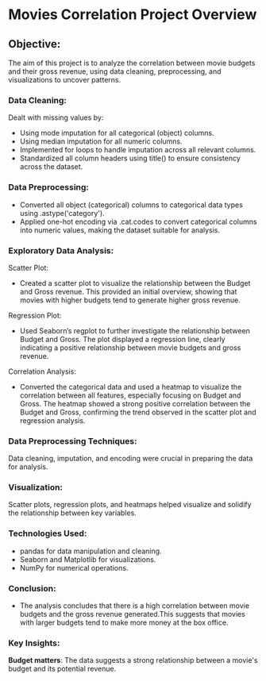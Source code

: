 # Movies Correlation Project Overview
## Objective:

The aim of this project is to analyze the correlation between movie budgets and their gross revenue, using data cleaning, preprocessing, and visualizations to uncover patterns.

   ### Data Cleaning:
  Dealt with missing values by:
   -   Using mode imputation for all categorical (object) columns.
   -   Using median imputation for all numeric columns.
   -   Implemented for loops to handle imputation across all relevant columns.
   -   Standardized all column headers using title() to ensure consistency across the dataset.

   ### Data Preprocessing:
  -  Converted all object (categorical) columns to categorical data types using .astype('category').
  -  Applied one-hot encoding via .cat.codes to convert categorical columns into numeric values, making the dataset suitable for analysis.
  ### Exploratory Data Analysis:
  Scatter Plot:
  -  Created a scatter plot to visualize the relationship between the Budget and Gross revenue.
  This provided an initial overview, showing that movies with higher budgets tend to generate higher gross revenue.
  
  Regression Plot:
-  Used Seaborn’s regplot to further investigate the relationship between Budget and Gross.
  The plot displayed a regression line, clearly indicating a positive relationship between movie budgets and gross revenue.

 Correlation Analysis:
 -    Converted the categorical data and used a heatmap to visualize the correlation between all features, especially focusing on Budget and Gross.
   The heatmap showed a strong positive correlation between the Budget and Gross, confirming the trend observed in the scatter plot and regression analysis.

  ### Data Preprocessing Techniques: 
  Data cleaning, imputation, and encoding were crucial in preparing the data for analysis.
  
  ### Visualization: 
  Scatter plots, regression plots, and heatmaps helped visualize and solidify the relationship between key variables.

### Technologies Used:
-  pandas for data manipulation and cleaning.
-  Seaborn and Matplotlib for visualizations.
-  NumPy for numerical operations.

  ### Conclusion:
-   The analysis concludes that there is a high correlation between movie budgets and the gross revenue generated.This suggests that movies with larger budgets tend to make more money at the box office.
### Key Insights:

  **Budget matters**: 
  The data suggests a strong relationship between a movie's budget and its potential revenue.
  
